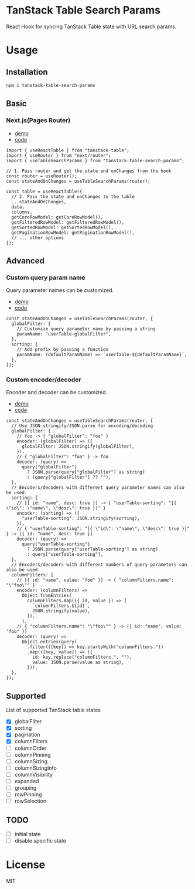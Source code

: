 # TanStack Table Search Params

React Hook for syncing TanStack Table state with URL search params.

# Usage

## Installation

```bash
npm i tanstack-table-search-params
```

## Basic

### Next.js(Pages Router)

- [demo](https://tanstack-table-search-paramsexample-git-56132d-taro28s-projects.vercel.app)
- [code](https://github.com/taro-28/tanstack-table-search-params/tree/main/examples/next-pages-router)

```tsx
import { useReactTable } from "tanstack-table";
import { useRouter } from "next/router";
import { useTableSearchParams } from "tanstack-table-search-params";

// 1. Pass router and get the state and onChanges from the hook
const router = useRouter();
const stateAndOnChanges = useTableSearchParams(router);

const table = useReactTable({
  // 2. Pass the state and onChanges to the table
  ...stateAndOnChanges,
  data,
  columns,
  getCoreRowModel: getCoreRowModel(),
  getFilteredRowModel: getFilteredRowModel(),
  getSortedRowModel: getSortedRowModel(),
  getPaginationRowModel: getPaginationRowModel(),
  // ... other options
});
```

## Advanced

### Custom query param name

Query parameter names can be customized.

- [demo](https://tanstack-table-search-paramsexample-git-56132d-taro28s-projects.vercel.app/custom-param-name)
- [code](https://github.com/taro-28/tanstack-table-search-params/tree/main/examples/next-pages-router/src/pages/custom-param-name.tsx)

```tsx
const stateAndOnChanges = useTableSearchParams(router, {
  globalFilter: {
    // Customize query parameter name by passing a string
    paramName: "userTable-globalFilter",
  },
  sorting: {
    // Add prefix by passing a function
    paramName: (defaultParamName) => `userTable-${defaultParamName}`,
  },
});
```

### Custom encoder/decoder

Encoder and decoder can be customized.

- [demo](https://tanstack-table-search-paramsexample-git-56132d-taro28s-projects.vercel.app/custom-encoder-decoder)
- [code](https://github.com/taro-28/tanstack-table-search-params/tree/main/examples/next-pages-router/src/pages/custom-encoder-decoder.tsx)

```tsx
const stateAndOnChanges = useTableSearchParams(router, {
  // Use JSON.stringify/JSON.parse for encoding/decoding
  globalFilter: {
    // foo -> { "globalFilter": "foo" }
    encoder: (globalFilter) => ({
      globalFilter: JSON.stringify(globalFilter),
    }),
    // { "globalFilter": "foo" } -> foo
    decoder: (query) =>
      query["globalFilter"]
        ? JSON.parse(query["globalFilter"] as string)
        : (query["globalFilter"] ?? ""),
  },
  // Encoders/decoders with different query parameter names can also be used.
  sorting: {
    // [{ id: "name", desc: true }] -> { "userTable-sorting": "[{ \"id\": \"name\", \"desc\": true }]" }
    encoder: (sorting) => ({
      "userTable-sorting": JSON.stringify(sorting),
    }),
    // { "userTable-sorting": "[{ \"id\": \"name\", \"desc\": true }]" } -> [{ id: "name", desc: true }]
    decoder: (query) =>
      query["userTable-sorting"]
        ? JSON.parse(query["userTable-sorting"] as string)
        : query["userTable-sorting"],
  },
  // Encoders/decoders with different numbers of query parameters can also be used.
  columnFilters: {
    // [{ id: "name", value: "foo" }] -> { "columnFilters.name": "\"foo\"" }
    encoder: (columnFilters) =>
      Object.fromEntries(
        columnFilters.map(({ id, value }) => [
          `columnFilters.${id}`,
          JSON.stringify(value),
        ]),
      ),
    // { "columnFilters.name": "\"foo\"" } -> [{ id: "name", value: "foo" }]
    decoder: (query) =>
      Object.entries(query)
        .filter(([key]) => key.startsWith("columnFilters."))
        .map(([key, value]) => ({
          id: key.replace("columnFilters.", ""),
          value: JSON.parse(value as string),
        })),
  },
});
```

## Supported

List of supported TanStack table states

- [x] globalFilter
- [x] sorting
- [x] pagination
- [x] columnFilters
- [ ] columnOrder
- [ ] columnPinning
- [ ] columnSizing
- [ ] columnSizingInfo
- [ ] columnVisibility
- [ ] expanded
- [ ] grouping
- [ ] rowPinning
- [ ] rowSelection

## TODO

- [ ] initial state
- [ ] disable specific state

# License

MIT

```

```
